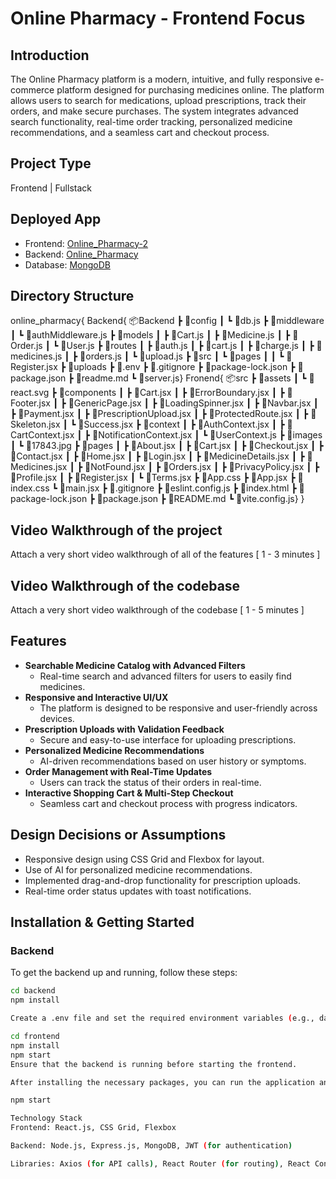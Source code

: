 # Online Pharmacy - Frontend Focus

## Introduction
The Online Pharmacy platform is a modern, intuitive, and fully responsive e-commerce platform designed for purchasing medicines online. The platform allows users to search for medications, upload prescriptions, track their orders, and make secure purchases. The system integrates advanced search functionality, real-time order tracking, personalized medicine recommendations, and a seamless cart and checkout process.

## Project Type
Frontend | Fullstack

## Deployed App
- Frontend: [Online_Pharmacy-2](https://online-pharmacy-2.netlify.app/)
- Backend: [Online_Pharmacy](https://online-pharmacy-ps8n.onrender.com)
- Database: [MongoDB](mongodb+srv://shivsahni2240:YourPass@myplace.moobold.mongodb.net/)

## Directory Structure
online_pharmacy{
Backend{
📦Backend
 ┣ 📂config
 ┃ ┗ 📜db.js
 ┣ 📂middleware
 ┃ ┗ 📜authMiddleware.js
 ┣ 📂models
 ┃ ┣ 📜Cart.js
 ┃ ┣ 📜Medicine.js
 ┃ ┣ 📜Order.js
 ┃ ┗ 📜User.js
┣ 📂routes
 ┃ ┣ 📜auth.js
 ┃ ┣ 📜cart.js
 ┃ ┣ 📜charge.js
 ┃ ┣ 📜medicines.js
 ┃ ┣ 📜orders.js
 ┃ ┗ 📜upload.js
 ┣ 📂src
 ┃ ┗ 📂pages
 ┃ ┃ ┗ 📜Register.jsx
 ┣ 📂uploads
 ┣ 📜.env
 ┣ 📜.gitignore
 ┣ 📜package-lock.json
 ┣ 📜package.json
 ┣ 📜readme.md
 ┗ 📜server.js}
Fronend{
📦src
 ┣ 📂assets
 ┃ ┗ 📜react.svg
 ┣ 📂components
 ┃ ┣ 📜Cart.jsx
 ┃ ┣ 📜ErrorBoundary.jsx
 ┃ ┣ 📜Footer.jsx
 ┃ ┣ 📜GenericPage.jsx
 ┃ ┣ 📜LoadingSpinner.jsx
 ┃ ┣ 📜Navbar.jsx
 ┃ ┣ 📜Payment.jsx
 ┃ ┣ 📜PrescriptionUpload.jsx
 ┃ ┣ 📜ProtectedRoute.jsx
 ┃ ┣ 📜Skeleton.jsx
 ┃ ┗ 📜Success.jsx
 ┣ 📂context
 ┃ ┣ 📜AuthContext.jsx
 ┃ ┣ 📜CartContext.jsx
 ┃ ┣ 📜NotificationContext.jsx
 ┃ ┗ 📜UserContext.js
 ┣ 📂images
 ┃ ┗ 📜17843.jpg
 ┣ 📂pages
 ┃ ┣ 📜About.jsx
 ┃ ┣ 📜Cart.jsx
 ┃ ┣ 📜Checkout.jsx
 ┃ ┣ 📜Contact.jsx
 ┃ ┣ 📜Home.jsx
 ┃ ┣ 📜Login.jsx
 ┃ ┣ 📜MedicineDetails.jsx
 ┃ ┣ 📜Medicines.jsx
 ┃ ┣ 📜NotFound.jsx
 ┃ ┣ 📜Orders.jsx
 ┃ ┣ 📜PrivacyPolicy.jsx
 ┃ ┣ 📜Profile.jsx
 ┃ ┣ 📜Register.jsx
 ┃ ┗ 📜Terms.jsx
 ┣ 📜App.css
 ┣ 📜App.jsx
 ┣ 📜index.css
 ┗ 📜main.jsx
 ┣ 📜.gitignore
 ┣ 📜eslint.config.js
 ┣ 📜index.html
 ┣ 📜package-lock.json
 ┣ 📜package.json
 ┣ 📜README.md
 ┗ 📜vite.config.js}
}



## Video Walkthrough of the project
Attach a very short video walkthrough of all of the features [ 1 - 3 minutes ]

## Video Walkthrough of the codebase
Attach a very short video walkthrough of the codebase [ 1 - 5 minutes ]

## Features
- **Searchable Medicine Catalog with Advanced Filters**
  - Real-time search and advanced filters for users to easily find medicines.
- **Responsive and Interactive UI/UX**
  - The platform is designed to be responsive and user-friendly across devices.
- **Prescription Uploads with Validation Feedback**
  - Secure and easy-to-use interface for uploading prescriptions.
- **Personalized Medicine Recommendations**
  - AI-driven recommendations based on user history or symptoms.
- **Order Management with Real-Time Updates**
  - Users can track the status of their orders in real-time.
- **Interactive Shopping Cart & Multi-Step Checkout**
  - Seamless cart and checkout process with progress indicators.

## Design Decisions or Assumptions
- Responsive design using CSS Grid and Flexbox for layout.
- Use of AI for personalized medicine recommendations.
- Implemented drag-and-drop functionality for prescription uploads.
- Real-time order status updates with toast notifications.

## Installation & Getting Started
### Backend
To get the backend up and running, follow these steps:

```bash
cd backend
npm install

Create a .env file and set the required environment variables (e.g., database URL, JWT secret, etc.).

cd frontend
npm install
npm start
Ensure that the backend is running before starting the frontend.

After installing the necessary packages, you can run the application and view it in your browser. The frontend should automatically communicate with the backend.

npm start

Technology Stack
Frontend: React.js, CSS Grid, Flexbox

Backend: Node.js, Express.js, MongoDB, JWT (for authentication)

Libraries: Axios (for API calls), React Router (for routing), React Context (for state management), Material-UI (for UI components)
